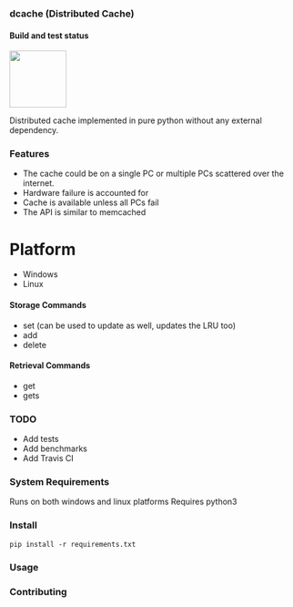 ### dcache (Distributed Cache)

#### Build and test status
<img src="https://travis-ci.com/wasimusu/dcache.svg?branch=master" width="100">

Distributed cache implemented in pure python without any external dependency.

### Features
- The cache could be on a single PC or multiple PCs scattered over the internet.
- Hardware failure is accounted for
- Cache is available unless all PCs fail
- The API is similar to memcached

# Platform
* Windows
* Linux

#### Storage Commands
- set (can be used to update as well, updates the LRU too)
- add
- delete

#### Retrieval Commands
- get
- gets

### TODO
- Add tests
- Add benchmarks
- Add Travis CI

### System Requirements
Runs on both windows and linux platforms
Requires python3


### Install
```
pip install -r requirements.txt
```

### Usage


### Contributing
